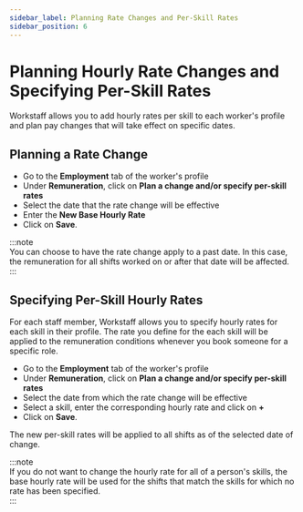 ```yaml
---
sidebar_label: Planning Rate Changes and Per-Skill Rates
sidebar_position: 6
---
```


# Planning Hourly Rate Changes and Specifying Per-Skill Rates

Workstaff allows you to add hourly rates per skill to each worker's profile and plan pay changes that will take effect on specific dates.

## Planning a Rate Change

- Go to the **Employment** tab of the worker's profile
- Under **Remuneration**, click on **Plan a change and/or specify per-skill rates**
- Select the date that the rate change will be effective
- Enter the **New Base Hourly Rate**
- Click on **Save**.

:::note  
You can choose to have the rate change apply to a past date. In this case, the remuneration for all shifts worked on or after that date will be affected.  
:::

## Specifying Per-Skill Hourly Rates

For each staff member, Workstaff allows you to specify hourly rates for each skill in their profile.
The rate you define for the each skill will be applied to the remuneration conditions whenever you book someone for a specific role. 

- Go to the **Employment** tab of the worker's profile
- Under **Remuneration**, click on **Plan a change and/or specify per-skill rates**
- Select the date from which the rate change will be effective
- Select a skill, enter the corresponding hourly rate and click on **+**
- Click on **Save**.

The new per-skill rates will be applied to all shifts as of the selected date of change.

:::note  
If you do not want to change the hourly rate for all of a person's skills, the base hourly rate will be used for the shifts that match the skills for which no rate has been specified.  
:::

